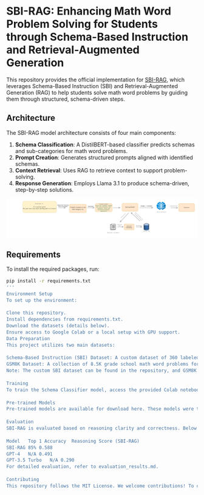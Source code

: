 # SBI-RAG: Enhancing Math Word Problem Solving for Students through Schema-Based Instruction and Retrieval-Augmented Generation

This repository provides the official implementation for [SBI-RAG](https://arxiv.org/abs/2410.13293), which leverages Schema-Based Instruction (SBI) and Retrieval-Augmented Generation (RAG) to help students solve math word problems by guiding them through structured, schema-driven steps.

## Architecture

The SBI-RAG model architecture consists of four main components:
1. **Schema Classification**: A DistilBERT-based classifier predicts schemas and sub-categories for math word problems.
2. **Prompt Creation**: Generates structured prompts aligned with identified schemas.
3. **Context Retrieval**: Uses RAG to retrieve context to support problem-solving.
4. **Response Generation**: Employs Llama 3.1 to produce schema-driven, step-by-step solutions.

![SBI-RAG Architecture](Assets/SBI_RAG.jpg)

## Requirements

To install the required packages, run:

```bash
pip install -r requirements.txt
'''
Environment Setup
To set up the environment:

Clone this repository.
Install dependencies from requirements.txt.
Download the datasets (details below).
Ensure access to Google Colab or a local setup with GPU support.
Data Preparation
This project utilizes two main datasets:

Schema-Based Instruction (SBI) Dataset: A custom dataset of 360 labeled math word problems categorized across six schema sub-categories.
GSM8K Dataset: A collection of 8.5K grade school math word problems for evaluation.
Note: The custom SBI dataset can be found in the repository, and GSM8K is openly accessible here.

Training
To train the Schema Classifier model, access the provided Colab notebook. You can experiment with different hyperparameters in the notebook’s configuration section.

Pre-trained Models
Pre-trained models are available for download here. These models were trained on DistilBERT using default hyperparameters.

Evaluation
SBI-RAG is evaluated based on reasoning clarity and correctness. Below is an overview of its performance:

Model	Top 1 Accuracy	Reasoning Score (SBI-RAG)
SBI-RAG	85%	0.588
GPT-4	N/A	0.491
GPT-3.5 Turbo	N/A	0.290
For detailed evaluation, refer to evaluation_results.md.

Contributing
This repository follows the MIT License. We welcome contributions! To contribute, fork the repository, create a new branch, and submit a pull request.
